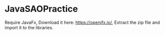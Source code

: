 # JavaSAOPractice
Require JavaFx, Download it here: https://openjfx.io/, Extract the zip file and import it to the libraries.
